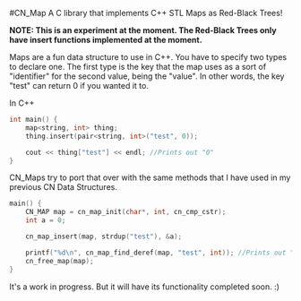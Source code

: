 #CN_Map
A C library that implements C++ STL Maps as Red-Black Trees!

<b>NOTE: This is an experiment at the moment. The Red-Black Trees only have insert functions implemented at the moment.</b>

Maps are a fun data structure to use in C++. You have to specify two types to declare one. The first type is the key that the map uses as a sort of "identifier" for the second value, being the "value". In other words, the key "test" can return 0 if you wanted it to.

In C++
```c++
int main() {
	map<string, int> thing;
	thing.insert(pair<string, int>("test", 0));

	cout << thing["test"] << endl; //Prints out "0"
}
```

CN_Maps try to port that over with the same methods that I have used in my previous CN Data Structures.

```c
main() {
	CN_MAP map = cn_map_init(char*, int, cn_cmp_cstr);
	int a = 0;

	cn_map_insert(map, strdup("test"), &a);

	printf("%d\n", cn_map_find_deref(map, "test", int)); //Prints out "0"
	cn_free_map(map);
}
```

It's a work in progress. But it will have its functionality completed soon. :)
